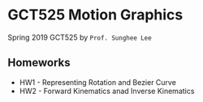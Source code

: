 # GCT525 Motion Graphics
Spring 2019 GCT525 by `Prof. Sunghee Lee`


## Homeworks
* HW1 - Representing Rotation and Bezier Curve
* HW2 - Forward Kinematics anad Inverse Kinematics
